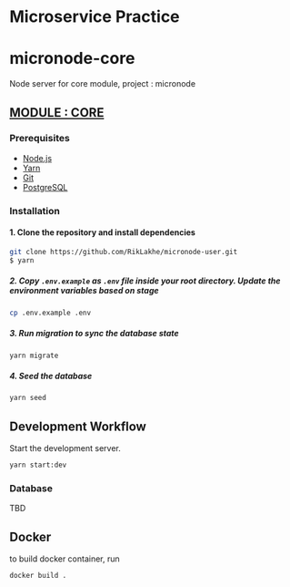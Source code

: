 
# Microservice Practice
# micronode-core
Node server for core module, project : micronode

## [MODULE : CORE](https://micronode-core.herokuapp.com/)

### Prerequisites

- [Node.js](https://yarnpkg.com/en/docs/install)
- [Yarn](https://yarnpkg.com/en/docs/install)
- [Git](https://git-scm.com/downloads)
- [PostgreSQL](https://www.postgresql.org/download/)

### Installation

#### 1. Clone the repository and install dependencies

```sh
git clone https://github.com/RikLakhe/micronode-user.git
$ yarn
```

##### 2. Copy `.env.example` as `.env` file inside your root directory. Update the environment variables based on stage

```sh
cp .env.example .env
```

##### 3. Run migration to sync the database state

```sh
yarn migrate
```

##### 4. Seed the database

```sh
yarn seed
```

## Development Workflow

Start the development server.

```sh
yarn start:dev

```

### Database

TBD

## Docker
to build docker container, run

```sh
docker build .
```